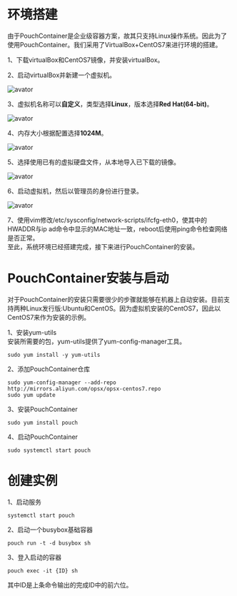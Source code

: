 
# 环境搭建
由于PouchContainer是企业级容器方案，故其只支持Linux操作系统。因此为了使用PouchContainer。我们采用了VirtualBox+CentOS7来进行环境的搭建。  

1、下载virtualBox和CentOS7镜像，并安装virtualBox。
  
2、启动virtualBox并新建一个虚拟机。 
 
![avator](https://img.alicdn.com/tfs/TB1V7NzDx9YBuNjy0FfXXXIsVXa-720-424.png)

3、虚拟机名称可以**自定义**，类型选择**Linux**，版本选择**Red Hat(64-bit)**。  

![avator](https://img.alicdn.com/tfs/TB1upE.DXOWBuNjy0FiXXXFxVXa-572-370.png)

4、内存大小根据配置选择**1024M**。  

![avator](https://img.alicdn.com/tfs/TB1hORzDx9YBuNjy0FfXXXIsVXa-572-370.png)

5、选择使用已有的虚拟硬盘文件，从本地导入已下载的镜像。  

![avator](https://img.alicdn.com/tfs/TB194I4DbGYBuNjy0FoXXciBFXa-572-370.png)

6、启动虚拟机，然后以管理员的身份进行登录。  

![avator](https://img.alicdn.com/tfs/TB1I_fuDDtYBeNjy1XdXXXXyVXa-720-443.png)

7、使用vim修改/etc/sysconfig/network-scripts/ifcfg-eth0，使其中的HWADDR与ip ad命令中显示的MAC地址一致，reboot后使用ping命令检查网络是否正常。  
至此，系统环境已经搭建完成，接下来进行PouchContainer的安装。  

# PouchContainer安装与启动
对于PouchContainer的安装只需要很少的步骤就能够在机器上自动安装。目前支持两种Linux发行版:Ubuntu和CentOS。因为虚拟机安装的CentOS7，因此以CentOS7来作为安装的示例。  

1、安装yum-utils  
安装所需要的包，yum-utils提供了yum-config-manager工具。  

```
sudo yum install -y yum-utils
```

2、添加PouchContainer仓库  

```
sudo yum-config-manager --add-repo http://mirrors.aliyun.com/opsx/opsx-centos7.repo
sudo yum update
```

3、安装PouchContainer  

```
sudo yum install pouch
```

4、启动PouchContainer

```
sudo systemctl start pouch
```
# 创建实例  
1、启动服务  

```
systemctl start pouch
```

2、启动一个busybox基础容器

```
pouch run -t -d busybox sh
```

3、登入启动的容器  

```
pouch exec -it {ID} sh
```
其中ID是上条命令输出的完成ID中的前六位。
